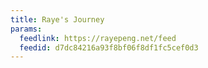 ```yaml
---
title: Raye's Journey
params:
  feedlink: https://rayepeng.net/feed
  feedid: d7dc84216a93f8bf06f8df1fc5cef0d3
---
```

